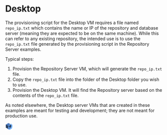 # Desktop #

The provisioning script for the Desktop VM requires a file named ```repo_ip.txt``` which contains the name or IP of the 
repository and database server (meaning they are expected to be on the same machine).  While this can refer to any 
existing repository, the intended use is to use the ```repo_ip.txt``` file generated by the provisioning script in the 
 Repository Server examples.

Typical steps:

1. Provision the Repository Server VM, which will generate the ```repo_ip.txt``` file.
2. Copy the ```repo_ip.txt``` file into the folder of the Desktop folder you wish to use.
3. Provision the Desktop VM.  It will find the Repository server based on the contents of the ```repo_ip.txt``` file.

As noted elsewhere, the Desktop server VMs that are created in these examples are meant for testing and development; 
they are not meant for production use. 

![End](../../../../thinkbox_tiny.png)